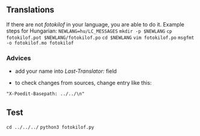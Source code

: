 ## Translations

If there are not *fotokilof* in your language, you are able to do it. Example steps for Hungarian:
`NEWLANG=hu/LC_MESSAGES`
`mkdir -p $NEWLANG`
`cp fotokilof.pot $NEWLANG/fotokilof.po`
`cd $NEWLANG`
`vim fotokilof.po`
`msgfmt -o fotokilof.mo fotokilof`

### Advices

- add your name into *Last-Translator:* field

- to check changes from sources, change entry like this:

`"X-Poedit-Basepath: ../../\n"`

## Test

`cd ../../../`
`python3 fotokilof.py`